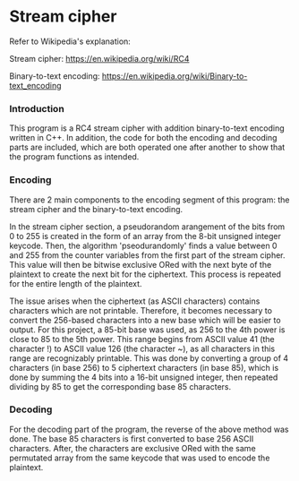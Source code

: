 # Stream cipher

Refer to Wikipedia's explanation:

Stream cipher: https://en.wikipedia.org/wiki/RC4 

Binary-to-text encoding: https://en.wikipedia.org/wiki/Binary-to-text_encoding

### Introduction
This program is a RC4 stream cipher with addition binary-to-text encoding written in C++.
In addition, the code for both the encoding and decoding parts are included, which are both operated one after another to show that the program functions as intended.

### Encoding
There are 2 main components to the encoding segment of this program: the stream cipher and the binary-to-text encoding.

In the stream cipher section, a pseudorandom arangement of the bits from 0 to 255 is created in the form of an array from the 8-bit unsigned integer keycode.
Then, the algorithm 'pseodurandomly' finds a value between 0 and 255 from the counter variables from the first part of the stream cipher.
This value will then be bitwise exclusive ORed with the next byte of the plaintext to create the next bit for the ciphertext. This process is repeated for the entire length of the plaintext.

The issue arises when the ciphertext (as ASCII characters) contains characters which are not printable. Therefore, it becomes necessary to convert the 256-based characters into a new base which will be easier to output.
For this project, a 85-bit base was used, as 256 to the 4th power is close to 85 to the 5th power. This range begins from ASCII value 41 (the character !) to ASCII value 126 (the character ~), as all characters in this range are recognizably printable.
This was done by converting a group of 4 characters (in base 256) to 5 ciphertext characters (in base 85), which is done by summing the 4 bits into a 16-bit unsigned integer, then repeated dividing by 85 to get the corresponding base 85 characters.

### Decoding
For the decoding part of the program, the reverse of the above method was done. The base 85 characters is first converted to base 256 ASCII characters. After, the characters are exclusive ORed with the same permutated array from the same keycode that was used to encode the plaintext.

